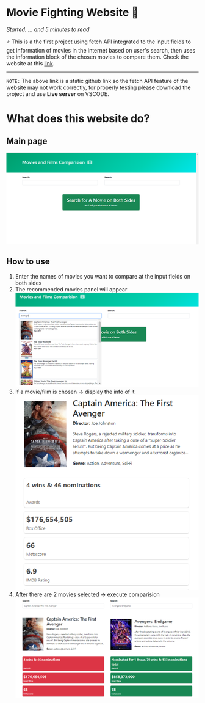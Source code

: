# Movie Fighting Website :basketball:
*Started: ... and 5 minutes to read*

:star: This is a the first project using fetch API integrated to the input fields to get information of movies in the internet based on user's search, then uses the information block of the chosen movies to compare them. Check the website at this [link](https://jessecn1024.github.io/Movie-Fighting/).
***
`NOTE:` The above link is a static github link so the fetch API feature of the website may not work correctly, for properly testing please download the project and use **Live server** on VSCODE.

# What does this website do?
## Main page
![](/assets/images/2023-06-30-09-06-32.png)
## How to use
1. Enter the names of movies you want to compare at the input fields on both sides
2. The recommended movies panel will appear
![](/assets/images/2023-06-30-09-11-01.png)
3. If a movie/film is chosen -> display the info of it
![](/assets/images/2023-06-30-09-13-35.png)
4. After there are 2 movies selected -> execute comparision
![](/assets/images/2023-06-30-09-12-13.png)